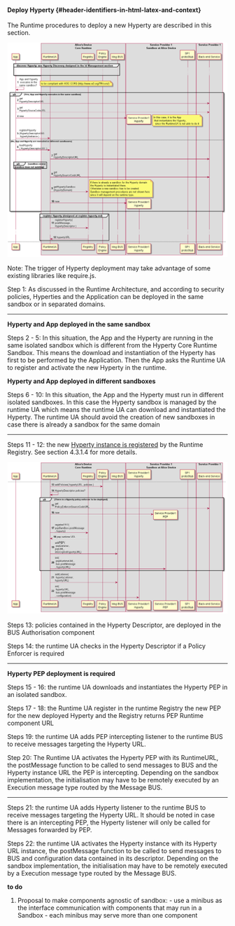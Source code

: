 #### Deploy Hyperty {#header-identifiers-in-html-latex-and-context}

The Runtime procedures to deploy a new Hyperty are described in this section.

![Figure @runtime-deploy-hyperty1: Deploy Hyperty (part1)](deploy-hyperty.png)

Note: The trigger of Hyperty deployment may take advantage of some existing libraries like require.js.

Step 1: As discussed in the Runtime Architecture, and according to security policies, Hyperties and the Application can be deployed in the same sandbox or in separated domains.

---

**Hyperty and App deployed in the same sandbox**

Steps 2 - 5: In this situation, the App and the Hyperty are running in the same isolated sandbox which is different from the Hyperty Core Runtime Sandbox. This means the download and instantiation of the Hyperty has first to be performed by the Application. Then the App asks the Runtime UA to register and activate the new Hyperty in the runtime.

**Hyperty and App deployed in different sandboxes**

Steps 6 - 10: In this situation, the App and the Hyperty must run in different isolated sandboxes. In this case the Hyperty sandbox is managed by the runtime UA which means the runtime UA can download and instantiated the Hyperty. The runtime UA should avoid the creation of new sandboxes in case there is already a sandbox for the same domain

---

Steps 11 - 12: the new [Hyperty instance is registered](register-hyperty.md) by the Runtime Registry. See section 4.3.1.4 for more details.

![Figure @runtime-deploy-hyperty2: Deploy Hyperty (part2)](deploy-hyperty_001.png)

Steps 13: policies contained in the Hyperty Descriptor, are deployed in the BUS Authorisation component

Steps 14: the runtime UA checks in the Hyperty Descriptor if a Policy Enforcer is required

---

**Hyperty PEP deployment is required**

Steps 15 - 16: the runtime UA downloads and instantiates the Hyperty PEP in an isolated sandbox.

Steps 17 - 18: the Runtime UA register in the runtime Registry the new PEP for the new deployed Hyperty and the Registry returns PEP Runtime component URL

Steps 19: the runtime UA adds PEP intercepting listener to the runtime BUS to receive messages targeting the Hyperty URL.

Step 20: The Runtime UA activates the Hyperty PEP with its RuntimeURL, the postMessage function to be called to send messages to BUS and the Hyperty instance URL the PEP is intercepting. Depending on the sandbox implementation, the initialisation may have to be remotely executed by an Execution message type routed by the Message BUS.

---

Steps 21: the runtime UA adds Hyperty listener to the runtime BUS to receive messages targeting the Hyperty URL. It should be noted in case there is an intercepting PEP, the Hyperty listener will only be called for Messages forwarded by PEP.

Steps 22: the runtime UA activates the Hyperty instance with its Hyperty URL instance, the postMessage function to be called to send messages to BUS and configuration data contained in its descriptor. Depending on the sandbox implementation, the initialisation may have to be remotely executed by a Execution message type routed by the Message BUS.

**to do**

1.	Proposal to make components agnostic of sandbox: - use a minibus as the interface communication with components that may run in a Sandbox - each minibus may serve more than one component
